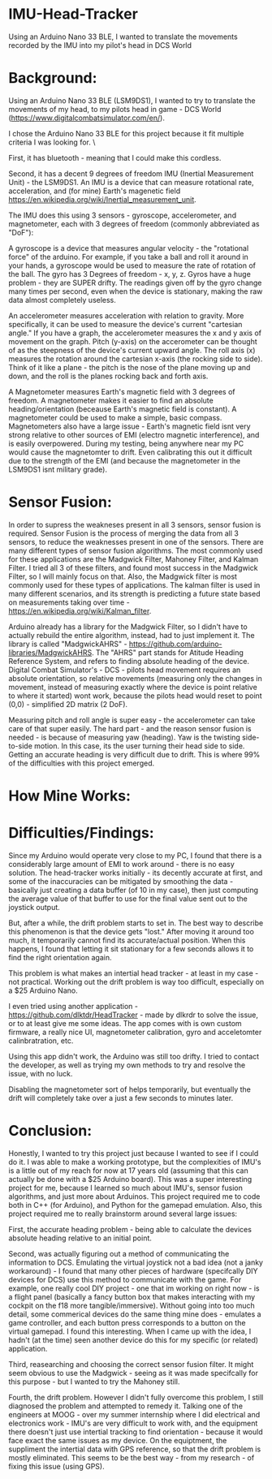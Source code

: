 # IMU-Head-Tracker
Using an Arduino Nano 33 BLE, I wanted to translate the movements recorded by the IMU into my pilot's head in DCS World 

# Background:
Using an Arduino Nano 33 BLE (LSM9DS1), I wanted to try to translate the movements of my head, to my pilots head in game - DCS World (https://www.digitalcombatsimulator.com/en/).

I chose the Arduino Nano 33 BLE for this project because it fit multiple criteria I was looking for. \

First, it has bluetooth - meaning that I could make this cordless. 

Second, it has a decent 9 degrees of freedom IMU (Inertial Measurement Unit) - the LSM9DS1. An IMU is a device that can measure rotational rate, acceleration, and (for mine) Earth's magenetic field https://en.wikipedia.org/wiki/Inertial_measurement_unit.

The IMU does this using 3 sensors - gyroscope, accelerometer, and magnetometer, each with 3 degrees of freedom (commonly abbreviated as "DoF"):

A gyroscope is a device that measures angular velocity - the "rotational force" of the arduino. For example, if you take a ball and roll it around in your hands, a gyroscope would be used to measure the rate of rotation of the ball.
The gyro has 3 Degrees of freedom - x, y, z. Gyros have a huge problem - they are SUPER drifty. The readings given off by the gyro change many times per second, even when the device is stationary, making the raw data almost completely useless.

An accelerometer measures acceleration with relation to gravity. More specifically, it can be used to measure the device's current "cartesian angle." If you have a graph, the accelerometer measures the x and y axis of movement on the graph. Pitch (y-axis) on the accerometer can be thought of as the steepness of the device's current upward angle. The roll axis (x) measures the rotation around the cartesian x-axis (the rocking side to side). Think of it like a plane - the pitch is the nose of the plane moving up and down, and the roll is the planes rocking back and forth axis. 

A Magnetometer measures Earth's magnetic field with 3 degrees of freedom. A magnetometer makes it easier to find an absolute heading/orientation (beceause Earth's magnetic field is constant). A magnetometer could be used to make a simple, basic compass. Magnetometers also have a large issue - Earth's magnetic field isnt very strong relative to other sources of EMI (electro magnetic interference), and is easily overpowered. During my testing, being anywhere near my PC would cause the magnetomter to drift. Even calibrating this out it difficult due to the strength of the EMI (and because the magnetometer in the LSM9DS1 isnt military grade). 


# Sensor Fusion:

In order to supress the weakneses present in all 3 sensors, sensor fusion is required. Sensor Fusion is the process of merging the data from all 3 sensors, to reduce the weaknesses present in one of the sensors.
There are many different types of sensor fusion algorithms. The most commonly used for these applications are the Madgwick Filter, Mahoney Filter, and Kalman Filter. I tried all 3 of these filters, and found most success in the Madgwick Filter, so I will mainly focus on that. Also, the Madgwick filter is most commonly used for these types of applications. The kalman filter is used in many different scenarios, and its strength is predicting a future state based on measurements taking over time - https://en.wikipedia.org/wiki/Kalman_filter. 

Arduino already has a library for the Madgwick Filter, so I didn't have to actually rebuild the entire algorithm, instead, had to just implement it. The library is called "MadgwickAHRS" - https://github.com/arduino-libraries/MadgwickAHRS. The "AHRS" part stands for Atitude Heading Reference System, and refers to finding absolute heading of the device. Digital Combat Simulator's - DCS - pilots head movement requires an absolute orientation, so relative movements (measuring only the changes in movement, instead of measuring exactly where the device is point relative to where it started) wont work, because the pilots head would reset to point (0,0) - simplified 2D matrix (2 DoF). 

Measuring pitch and roll angle is super easy - the accelerometer can take care of that super easily. The hard part - and the reason sensor fusion is needed - is because of measuring yaw (heading). Yaw is the twisting side-to-side motion. In this case, its the user turning their head side to side. Getting an accurate heading is very difficult due to drift. This is where 99% of the difficulties with this project emerged. 

# How Mine Works:





# Difficulties/Findings:

Since my Arduino would operate very close to my PC, I found that there is a considerably large amount of EMI to work around - there is no easy solution. The head-tracker works initially - its decently accurate at first, and some of the inaccuracies can be mitigated by smoothing the data - basically just creating a data buffer (of 10 in my case), then just computing the average value of that buffer to use for the final value sent out to the joystick output. 

But, after a while, the drift problem starts to set in. The best way to describe this phenomenon is that the device gets "lost." After moving it around too much, it temporarily cannot find its accurate/actual position. When this happens, I found that letting it sit stationary for a few seconds allows it to find the right orientation again. 

This problem is what makes an intertial head tracker - at least in my case - not practical. Working out the drift problem is way too difficult, especially on a $25 Arduino Nano.

I even tried using another application - https://github.com/dlktdr/HeadTracker - made by dlkrdr to solve the issue, or to at least give me some ideas. The app comes with is own custom firmware, a really nice UI, magnetometer calibration, gyro and acceletomter calinbratration, etc. 

Using this app didn't work, the Arduino was still too drifty. I tried to contact the developer, as well as trying my own methods to try and resolve the issue, with no luck. 

Disabling the magnetometer sort of helps temporarily, but eventually the drift will completely take over a just a few seconds to minutes later.

# Conclusion:

Honestly, I wanted to try this project just because I wanted to see if I could do it. I was able to make a working prototype, but the complexities of IMU's is a little out of my reach for now at 17 years old (assuming that this can actually be done with a $25 Arduino board). This was a super interesting project for me, because I learned so much about IMU's, sensor fusion algorithms, and just more about Arduinos. This project required me to code both in C++ (for Arduino), and Python for the gamepad emulation. Also, this project required me to really brainstorm around several large issues:

First, the accurate heading problem - being able to calculate the devices absolute heading relative to an initial point. 

Second, was actually figuring out a method of communicating the information to DCS. Emulating the virtual joystick not a bad idea (not a janky workaround) - I found that many other pieces of hardware (specifcally DIY devices for DCS) use this method to communicate with the game. For example, one really cool DIY project - one that im working on right now - is a flight panel (basically a fancy button box that makes interacting with my cockpit on the f18 more tangible/immersive). Without going into too much detail, some commerical devices do the same thing mine does - emulates a game controller, and each button press corresponds to a button on the virtual gamepad. I found this interesting. When I came up with the idea, I hadn't (at the time) seen another device do this for my specific (or related) application.

Third, reasearching and choosing the correct sensor fusion filter. It might seem obvious to use the Madgwick - seeing as it was made specifcally for this purpose - but I wanted to try the Mahoney still. 

Fourth, the drift problem. However I didn't fully overcome this problem, I still diagnosed the problem and attempted to remedy it. Talking one of the engineers at MOOG - over my summer internship where I did electrical and electronics work - IMU's are very difficult to work with, and the equipment there doesn't just use intertial tracking to find orientation - because it would face exact the same issues as my device. On the equiptment, the suppliment the intertial data with GPS reference, so that the drift problem is mostly eliminated. This seems to be the best way - from my research - of fixing this issue (using GPS). 



